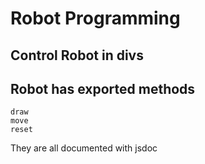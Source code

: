 # Robot Programming

## Control Robot in divs

## Robot has exported methods
```
draw
move
reset
```
They are all documented with jsdoc
